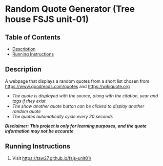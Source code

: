 # Random Quote Generator (Tree house FSJS unit-01)

## Table of Contents

* [Description](#description)
* [Running Instructions](#running-instructions)

## Description

A webpage that displays a random quotes from a short list chosen from https://www.goodreads.com/quotes and https://wikiquote.org 

 + _The quote is displayed with the source, along with the citation, year and tags if they exist_
 + _The show another quote button can be clicked to display another random quote_
 + _The quotes automatically cycle every 20 seconds_

 **_Disclaimer: This project is only for learning purposes, and the quote information may not be accurate_** 

## Running Instructions

1. Visit <https://taw27.github.io/fsjs-unit01/>
